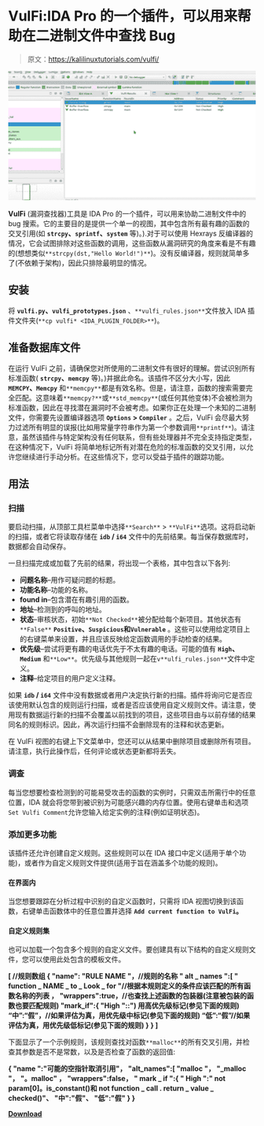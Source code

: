 # VulFi:IDA Pro 的一个插件，可以用来帮助在二进制文件中查找 Bug

> 原文：<https://kalilinuxtutorials.com/vulfi/>

[![](img/fc1035035bf722dbfec4ef53fa40c53a.png)](https://blogger.googleusercontent.com/img/b/R29vZ2xl/AVvXsEirmBax7BTZWmsWSutV61up6T-dct0QkEGEGIN0Bkw05cK07V4exAdHzKBdH86JTy28sw0kDjMhHGQ1TCn5PJ1duBlrdd-W4wD9xMgZWq9vBtqB4HJt074lI0fMar2ZjegEN-WWaRKUV6KwTrh7f_As_hgXpI7OZ8JfN92fBxtjS_-0OPFw1grPijL3/s728/VulFi-610x343.png)

**VulFi** (漏洞查找器)工具是 IDA Pro 的一个插件，可以用来协助二进制文件中的 bug 搜索。它的主要目的是提供一个单一的视图，其中包含所有最有趣的函数的交叉引用(如 **`strcpy`、`sprintf`、`system`** 等)。).对于可以使用 Hexrays 反编译器的情况，它会试图排除对这些函数的调用，这些函数从漏洞研究的角度来看是不有趣的(想想类似`**strcpy(dst,"Hello World!")**`)。没有反编译器，规则就简单多了(不依赖于架构)，因此只排除最明显的情况。

## 安装

将 **`vulfi.py`、`vulfi_prototypes.json`** 、`**vulfi_rules.json**`文件放入 IDA 插件文件夹(`**cp vulfi* <IDA_PLUGIN_FOLDER>**`)。

## 准备数据库文件

在运行 VulFi 之前，请确保您对所使用的二进制文件有很好的理解。尝试识别所有标准函数( **`strcpy`、`memcpy`** 等)。)并据此命名。该插件不区分大小写，因此 **`MEMCPY`、`Memcpy`** 和`**memcpy**`都是有效名称。但是，请注意，函数的搜索需要完全匹配。这意味着`**memcpy?**`或`**std_memcpy**`(或任何其他变体)不会被检测为标准函数，因此在寻找潜在漏洞时不会被考虑。如果你正在处理一个未知的二进制文件，你需要先设置编译器选项 **`Options` > `Compiler`** 。之后，VulFi 会尽最大努力过滤所有明显的误报(比如用常量字符串作为第一个参数调用`**printf**`)。请注意，虽然该插件与特定架构没有任何联系，但有些处理器并不完全支持指定类型，在这种情况下，VulFi 将简单地标记所有对潜在危险的标准函数的交叉引用，以允许您继续进行手动分析。在这些情况下，您可以受益于插件的跟踪功能。

## 用法

### 扫描

要启动扫描，从顶部工具栏菜单中选择`**Search**` > `**VulFi**`选项。这将启动新的扫描，或者它将读取存储在 **`idb` / `i64`** 文件中的先前结果。每当保存数据库时，数据都会自动保存。

一旦扫描完成或加载了先前的结果，将出现一个表格，其中包含以下各列:

*   **问题名称**–用作可疑问题的标题。
*   **功能名称**–功能的名称。
*   **found in**–包含潜在有趣引用的函数。
*   **地址**–检测到的呼叫的地址。
*   **状态**–审核状态，初始`**Not Checked**`被分配给每个新项目。其他状态有`**False**` **`Positive`、`Suspicious`和`Vulnerable`** 。这些可以使用给定项目上的右键菜单来设置，并且应该反映给定函数调用的手动检查的结果。
*   **优先级**–尝试将更有趣的电话优先于不太有趣的电话。可能的值有 **`High`、`Medium`** 和`**Low**`。优先级与其他规则一起在`v**ulfi_rules.json**`文件中定义。
*   **注释**–给定项目的用户定义注释。

如果 **`idb` / `i64`** 文件中没有数据或者用户决定执行新的扫描。插件将询问它是否应该使用默认包含的规则运行扫描，或者是否应该使用自定义规则文件。请注意，使用现有数据运行新的扫描不会覆盖以前找到的项目，这些项目由与以前存储的结果同名的规则标识。因此，再次运行扫描不会删除现有的注释和状态更新。

在 VulFi 视图的右键上下文菜单中，您还可以从结果中删除项目或删除所有项目。请注意，执行此操作后，任何评论或状态更新都将丢失。

### 调查

每当您想要检查检测到的可能易受攻击的函数的实例时，只需双击所需行中的任意位置，IDA 就会将您带到被识别为可能感兴趣的内存位置。使用右键单击和选项`Set Vulfi Comment`允许您输入给定实例的注释(例如证明状态)。

### 添加更多功能

该插件还允许创建自定义规则。这些规则可以在 IDA 接口中定义(适用于单个功能)，或者作为自定义规则文件提供(适用于旨在涵盖多个功能的规则)。

#### 在界面内

当您想要跟踪在分析过程中识别的自定义函数时，只需将 IDA 视图切换到该函数，右键单击函数体中的任意位置并选择 **`Add current function to VulFi`。**

#### 自定义规则集

也可以加载一个包含多个规则的自定义文件。要创建具有以下结构的自定义规则文件，您可以使用此处包含的模板文件。

**[ //规则数组
{
"name": "RULE NAME "，//规则的名称
" alt _ names ":[
" function _ NAME _ to _ Look _ for "//根据本规则定义的条件应该匹配的所有函数名称的列表
，
"wrappers":true，//也查找上述函数的包装器(注意被包装的函数也要匹配规则)
"mark_if":{
"High "::") 用高优先级标记(参见下面的规则)
“中”:“假”，//如果评估为真，用优先级中标记(参见下面的规则)
“低”:“假”//如果评估为真，用优先级低标记(参见下面的规则)
}
}
]**

下面显示了一个示例规则，该规则查找对函数`**malloc**`的所有交叉引用，并检查其参数是否不是常数，以及是否检查了函数的返回值:

**{
"name ":"可能的空指针取消引用"，
"alt_names":[
"malloc "，
"_malloc "，
"。malloc"
，
"wrappers":false，
" mark _ if ":{
" High ":" not param[0]。is_constant()和 not function _ call . return _ value _ checked()"、
"中":"假"、
"低":"假"
}
}**

[**Download**](https://github.com/Accenture/VulFi)